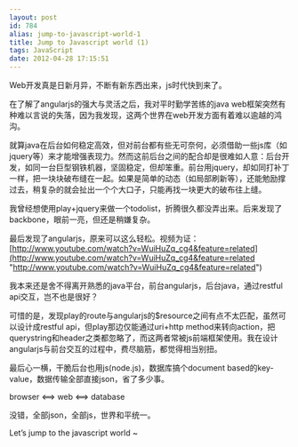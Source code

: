 ```yaml
---
layout: post
id: 784
alias: jump-to-javascript-world-1
title: Jump to Javascript world (1)
tags: JavaScript
date: 2012-04-28 17:15:51
---
```


Web开发真是日新月异，不断有新东西出来，js时代快到来了。

在了解了angularjs的强大与灵活之后，我对平时勤学苦练的java web框架突然有种难以言说的失落，因为我发现，这两个世界在web开发方面有着难以逾越的鸿沟。

就算java在后台如何稳定高效，但对前台都有些无可奈何，必须借助一些js库（如jquery等）来才能增强表现力。然而这前后台之间的配合却是很难如人意：后台开发，如同一台巨型钢铁机器，坚固稳定，但却笨重。前台用jquery，却如同打补丁一样，把一块块破布缝在一起。如果是简单的动态（如局部刷新等），还能勉励撑过去，稍复杂的就会扯出一个个大口子，只能再找一块更大的破布往上缝。

我曾经想使用play+jquery来做一个todolist，折腾很久都没弄出来。后来发现了backbone，眼前一亮，但还是稍嫌复杂。

最后发现了angularjs，原来可以这么轻松。视频为证：[http://www.youtube.com/watch?v=WuiHuZq_cg4&feature=related](http://www.youtube.com/watch?v=WuiHuZq_cg4&feature=related "http://www.youtube.com/watch?v=WuiHuZq_cg4&feature=related")

我本来还是舍不得离开熟悉的java平台，前台angularjs，后台java，通过restful api交互，岂不也是很好？

可惜的是，发现play的route与angularjs的$resource之间有点不太匹配，虽然可以设计成restful api，但play那边仅能通过uri+http method来转向action，把querystring和header之类都忽略了，而这两者常被js前端框架使用。我在设计angularjs与前台交互的过程中，费尽脑筋，都觉得相当别扭。

最后心一横，干脆后台也用js(node.js)，数据库搞个document based的key-value，数据传输全部直接json，省了多少事。

browser <==> web <==> database

没错，全部json，全部js，世界和平统一。

Let’s jump to the javascript world ~
